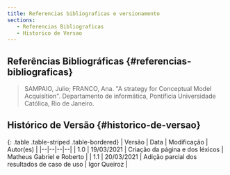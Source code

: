 ```yaml
---
title: Referencias bibliograficas e versionamento
sections:
   - Referencias Bibliograficas
   - Historico de Versao
---
```


## Referências Bibliográficas {#referencias-bibliograficas}

> SAMPAIO, Julio; FRANCO, Ana. "A strategy for Conceptual Model Acquisition". Departamento de informática, Pontíficia Universidade Católica, Rio de Janeiro.

## Histórico de Versão {#historico-de-versao}

<div class="table-responsive">

{: .table .table-striped .table-bordered}
| Versão | Data | Modificação | Autor(es) |
|--|--|--|--|
| 1.0 | 19/03/2021 | Criação da página e dos léxicos | Matheus Gabriel e Roberto |
| 1.1 | 20/03/2021 | Adição parcial dos resultados de caso de uso | Igor Queiroz |

</div>
